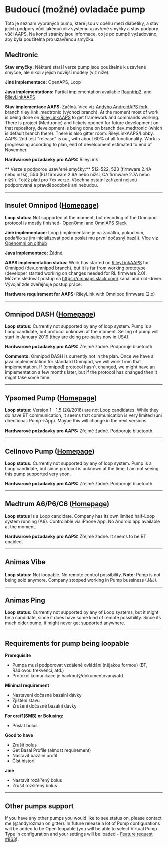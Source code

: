 # Budoucí (možné) ovladače pump

Toto je seznam vybraných pump, které jsou v oběhu mezi diabetiky, a stav jejich podpory vůči jakémukoliv systému uzavřené smyčky a stav podpory vůči AAPS. Na konci stránky jsou informace, co je po pumpě vyžadováno, aby byla použitelná pro uzavřenou smyčku.

## Medtronic

**Stav smyčky:** Některé starší verze pump jsou použitelné k uzavřené smyčce, ale nikoliv jejich novější modely (viz níže).

**Jiné implementace:** OpenAPS, Loop

**Java implementations:** Partial implementation available [Rountrip2](https://github.com/TC2013/Roundtrip2), and [RileyLinkAAPS](https://github.com/andyrozman/RileyLinkAAPS)

**Stav implementace AAPS:** Začíná. Více viz [Andyho AndroidAPS fork](https://github.com/andyrozman/AndroidAPS), branch riley_link_medtronic (výchozí branch). At the moment most of work is being done on [RileyLinkAAPS](https://github.com/andyrozman/RileyLinkAAPS) to get framework and commands working. There is project (Medtronic) and tickets opened for future development on that repository, development is being done on branch dev_medtronic (which is default branch there). There is also gitter room: RileyLinkAAPS/Lobby. AAPS. 2nd test "release" is out, with about 60% of all functionality. Work is progressing according to plan, end of development estimated to end of November.

**Hardwarové požadavky pro AAPS:** RileyLink

** Verze s podporou uzavřené smyčky:** 512-522, 523 (firmware 2.4A nebo nižší), 554 (EU firmware 2.6A nebo nižší, CA firmware 2.7A nebo nižší). Totéž platí pro 7xx verze. Všechna ostatní zařízení nejsou podporovaná a pravděpodobně ani nebudou.

* * *

## Insulet Omnipod ([Homepage](https://www.myomnipod.com/en-gb/about/how-to-use))

**Loop status:** Not supported at the moment, but decoding of the Omnipod protocol is mostly finished- [OpenOmni](http://www.openomni.org/) and [OmniAPS Slack](https://omniaps.slack.com/)

**Jiné implementace:** Loop (implementace je na začátku, pokud vím, podařilo se jim inicializovat pod a poslat mu první dočasný bazál). Více viz [Openomni on github](https://github.com/openaps/openomni)

**Java implementace:** Žádné.

**AAPS implementation status:** Work has started on [RileyLinkAAPS](https://github.com/ktomy/RileyLinkAAPS) for Omnipod (dev_omnipod branch), but it is far from working prototype (developer started working on changes needed for RL firmware 2.0). Můžete sledovat postup na https://omniaps.slack.com/ kanál android-driver. Vývojář zde zveřejňuje postup práce.

**Hardware requirement for AAPS:** RileyLink with Omnipod firmware (2.x)

* * *

## Omnipod DASH ([Homepage](https://www.myomnipod.com/DASH_FAQs))

**Loop status:** Currently not supported by any of loop system. Pump is a Loop candidate, but protocol unknown at the moment. Selling of pump will start in January 2019 (they are doing pre-sales now in USA).

**Hardwarové požadavky pro AAPS:** Zřejmě žádné. Podporuje bluetooth.

**Comments:** Omnipod DASH is currently not in the plan. Once we have a java implementation for standard Omnipod, we will work from that implementation. If (omnipod) protocol hasn't changed, we might have an implementation a few months later, but if the protocol has changed then it might take some time.

* * *

## Ypsomed Pump ([Homepage](https://www.ypsomed.com/en/diabetes-care-mylife.html))

**Loop status:** Version 1 - 1.5 (2Q/2018) are not Loop candidates. While they do have BT communication, it seems that communication is very limited (uni directional: Pump->App). Maybe this will change in the next versions.

**Hardwarové požadavky pro AAPS:** Zřejmě žádné. Podporuje bluetooth.

* * *

## Cellnovo Pump ([Homepage](https://www.cellnovo.com/en/homepage))

**Loop status:** Currently not supported by any of loop system. Pump is a Loop candidate, but since protocol is unknown at the time, I am not seeing this pump supported very soon.

**Hardwarové požadavky pro AAPS:** Zřejmě žádné. Podporuje bluetooth.

* * *

## Medtrum A6/P6/C6 ([Homepage](http://www.medtrum.com/P6.html))

**Loop status** Is a Loop candidate. Company has its own limited half-Loop system running (A6). Controlable via iPhone App. No Android app available at the moment.

**Hardwarové požadavky pro AAPS:** Zřejmě žádné. It seems to be BT enabled.

* * *

## Animas Vibe

**Loop status:** Not loopable. No remote control possibility. **Note:** Pump is not being sold anymore. Company stopped working in Pump bussiness (J&J).

* * *

## Animas Ping

**Loop status:** Currently not supported by any of Loop systems, but it might be a candidate, since it does have some kind of remote possibility. Since its much older pump, it might never get supported anywhere.

* * *

## Requirements for pump being loopable

**Prerequisite**

- Pumpa musí podporovat vzdálené ovládání (nějakou formou) (BT, Rádiovou frekvencí, atd.)
- Protokol komunikace je hacknutý/dokumentovaný/atd.

**Minimal requirement**

- Nastavení dočasné bazální dávky
- Zjištění stavu
- Zrušení dočasné bazální dávky

**For oref1(SMB) or Bolusing:**

- Poslat bolus

**Good to have**

- Zrušit bolus
- Get Basal Profile (almost requirement)
- Nastavit bazální profil
- Číst historii 

**Jiné**

- Nastavit rozšířený bolus
- Zrušit rozšířený bolus

* * *

## Other pumps support

If you have any other pumps you would like to see status on, please contact me (@andyrozman on gitter). In future release a lot of Pump configurations will be added to be Open loopable (you will be able to select Virtual Pump Type in configuration and your settings will be loaded - [Feature request #863](https://github.com/MilosKozak/AndroidAPS/issues/863)).